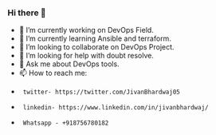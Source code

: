 ### Hi there 👋

- 🔭 I’m currently working on DevOps Field.
- 🌱 I’m currently learning Ansible and terraform.
- 👯 I’m looking to collaborate on DevOps Project.
- 🤔 I’m looking for help with doubt resolve.
- 💬 Ask me about DevOps tools.
- 📫 How to reach me: 
-      twitter- https://twitter.com/JivanBhardwaj05
-      linkedin- https://www.linkedin.com/in/jivanbhardwaj/
-      Whatsapp - +918756780182

<!--
**jivanbhardwaj/jivanbhardwaj** is a ✨ _special_ ✨ repository because its `README.md` (this file) appears on your GitHub profile.

Here are some ideas to get you started:

- 🔭 I’m currently working on ...
- 🌱 I’m currently learning ...
- 👯 I’m looking to collaborate on ...
- 🤔 I’m looking for help with ...
- 💬 Ask me about ...
- 📫 How to reach me: ...
- 😄 Pronouns: ...
- ⚡ Fun fact: ...
-->
